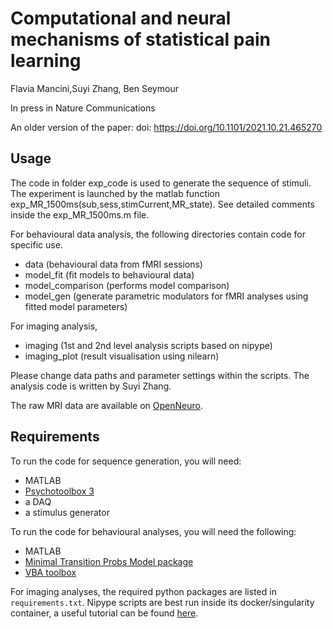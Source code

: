 # Computational and neural mechanisms of statistical pain learning

Flavia Mancini,Suyi Zhang, Ben Seymour

In press in Nature Communications

An older version of the paper: doi: https://doi.org/10.1101/2021.10.21.465270


## Usage

The code in folder exp_code is used to generate the sequence of stimuli.
The experiment is launched by the matlab function exp_MR_1500ms(sub,sess,stimCurrent,MR_state). See detailed comments inside the exp_MR_1500ms.m file.

For behavioural data analysis, the following directories contain code for specific use. 
* data (behavioural data from fMRI sessions)
* model_fit (fit models to behavioural data)
* model_comparison (performs model comparison)
* model_gen (generate parametric modulators for fMRI analyses using fitted model parameters)

For imaging analysis, 
* imaging (1st and 2nd level analysis scripts based on nipype)
* imaging_plot (result visualisation using nilearn)

Please change data paths and parameter settings within the scripts. The analysis code is written by Suyi Zhang.


The raw MRI data are available on [OpenNeuro](https://openneuro.org/datasets/ds003836).

## Requirements

To run the code for sequence generation, you will need:
* MATLAB
* [Psychotoolbox 3](http://psychtoolbox.org)
* a DAQ
* a stimulus generator

To run the code for behavioural analyses, you will need the following:
* MATLAB
* [Minimal Transition Probs Model package](https://github.com/florentmeyniel/MinimalTransitionProbsModel)
* [VBA toolbox](https://mbb-team.github.io/VBA-toolbox/)

For imaging analyses, the required python packages are listed in `requirements.txt`. Nipype scripts are best run inside its docker/singularity container, a useful tutorial can be found [here](https://miykael.github.io/nipype_tutorial/).


